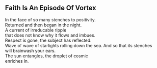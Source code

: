 Faith Is An Episode Of Vortex
-----------------------------
In the face of so many stenches to positivity.  
Returned and then began in the night.  
A current of irreducable ripple  
that does not know why it flows and imbues.  
Respect is gone, the subject has reflected.  
Wave of wave of starlights rolling down the sea. And so that its stenches will brainwash your ears.  
The sun entangles, the droplet of cosmic  
enriches in.  
